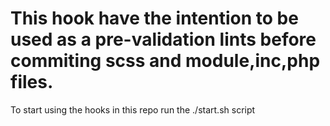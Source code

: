 # This hook have the intention to be used as a pre-validation lints before commiting scss and module,inc,php files.

To start using the hooks in this repo run the ./start.sh script
